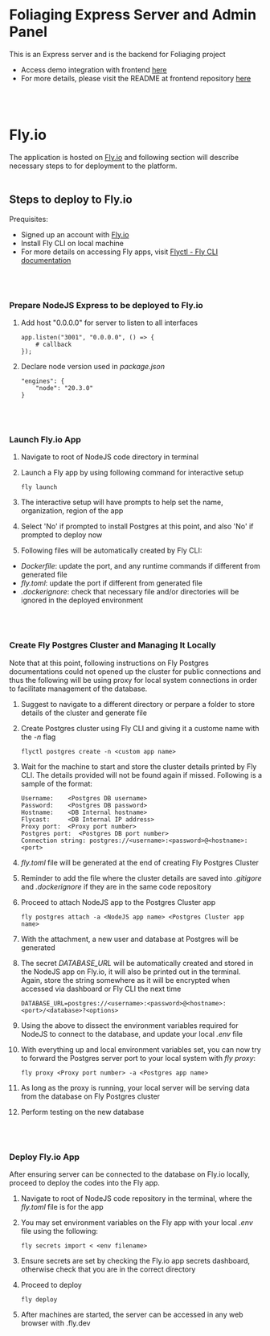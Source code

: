 # Foliaging Express Server and Admin Panel

This is an Express server and is the backend for Foliaging project
- Access demo integration with frontend [here](https://foliaging.netlify.app/profile)
- For more details, please visit the README at frontend repository [here](https://github.com/raziawong/p3-foliaging)
<br/>
<br/>

# Fly.io

The application is hosted on [Fly.io](https://fly.io/) and following section will describe necessary steps to for deployment to the platform.
<br/>
<br/>

## Steps to deploy to Fly.io

Prequisites:
  - Signed up an account with [Fly.io](https://fly.io/)
  - Install Fly CLI on local machine
  - For more details on accessing Fly apps, visit [Flyctl - Fly CLI documentation](https://fly.io/docs/flyctl/)
<br/>
<br/>

### Prepare NodeJS Express to be deployed to Fly.io
  1. Add host "0.0.0.0" for server to listen to all interfaces
        ```
        app.listen("3001", "0.0.0.0", () => {
            # callback
        });
        ```

  2. Declare node version used in _package.json_
        ```
        "engines": {
            "node": "20.3.0"
        }
        ```
<br/>
<br/>
       
### Launch Fly.io App
  1. Navigate to root of NodeJS code directory in terminal

  2. Launch a Fly app by using following command for interactive setup
        ```
        fly launch
        ```

  3. The interactive setup will have prompts to help set the name, organization, region of the app 
  
  4. Select 'No' if prompted to install Postgres at this point, and also 'No' if prompted to deploy now
  
  5. Following files will be automatically created by Fly CLI:
  - _Dockerfile_: update the port, and any runtime commands if different from generated file
  - _fly.toml_: update the port if different from generated file
  - _.dockerignore_: check that necessary file and/or directories will be ignored in the deployed environment
<br/>
<br/>
    
### Create Fly Postgres Cluster and Managing It Locally
Note that at this point, following instructions on Fly Postgres documentations could not opened up the cluster for public connections and thus the following will be using proxy for local system connections in order to facilitate management of the database.

  1. Suggest to navigate to a different directory or perpare a folder to store details of the cluster and generate file
  
  2. Create Postgres cluster using Fly CLI and giving it a custome name with the _-n_ flag
        ```
        flyctl postgres create -n <custom app name>
        ```
  
  3. Wait for the machine to start and store the cluster details printed by Fly CLI. The details provided will not be found again if missed. Following is a sample of the format:
        ```
        Username:    <Postgres DB username>
        Password:    <Postgres DB password>
        Hostname:    <DB Internal hostname>
        Flycast:     <DB Internal IP address>
        Proxy port:  <Proxy port number>
        Postgres port:  <Postgres DB port number>
        Connection string: postgres://<username>:<password>@<hostname>:<port>
        ```
  
  4. _fly.toml_ file will be generated at the end of creating Fly Postgres Cluster

  5. Reminder to add the file where the cluster details are saved into _.gitigore_ and _.dockerignore_ if they are in the same code repository

  6. Proceed to attach NodeJS app to the Postgres Cluster app
        ```
        fly postgres attach -a <NodeJS app name> <Postgres Cluster app name>
        ```

  7. With the attachment, a new user and database at Postgres will be generated

  8. The secret *DATABASE_URL* will be automatically created and stored in the NodeJS app on Fly.io, it will also be printed out in the terminal. Again, store the string somewhere as it will be encrypted when accessed via dashboard or Fly CLI the next time
        ```
        DATABASE_URL=postgres://<username>:<password>@<hostname>:<port>/<database>?<options>
        ```

  9. Using the above to dissect the environment variables required for NodeJS to connect to the database, and update your local _.env_ file 

  10. With everything up and local environment variables set, you can now try to forward the Postgres server port to your local system with _fly proxy_:
        ```
        fly proxy <Proxy port number> -a <Postgres app name>
        ```

  11. As long as the proxy is running, your local server will be serving data from the database on Fly Postgres cluster

  12. Perform testing on the new database
<br/>
<br/>

### Deploy Fly.io App
After ensuring server can be connected to the database on Fly.io locally, proceed to deploy the codes into the Fly app.

  1. Navigate to root of NodeJS code repository in the terminal, where the _fly.toml_ file is for the app

  2. You may set environment variables on the Fly app with your local _.env_ file using the following: 
        ```
        fly secrets import < <env filename>
        ```

  3. Ensure secrets are set by checking the Fly.io app secrets dashboard, otherwise check that you are in the correct directory

  4. Proceed to deploy
        ```
        fly deploy
        ```  

  5. After machines are started, the server can be accessed in any web browser with <app name>.fly.dev